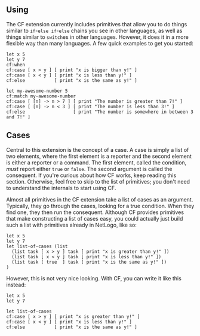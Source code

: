 ## Using

The CF extension currently includes primitives that allow you to do things similar to `if`-`else if`-`else` chains you see in other languages, as well as things similar to `switch`es in other languages. However, it does it in a more flexible way than many languages. A few quick examples to get you started:

```
let x 5
let y 7
cf:when
cf:case [ x > y ] [ print "x is bigger than y!" ]
cf:case [ x < y ] [ print "x is less than y!" ]
cf:else           [ print "x is the same as y!" ]
```

```
let my-awesome-number 5
cf:match my-awesome-number
cf:case [ [n] -> n > 7 ] [ print "The number is greater than 7!" ]
cf:case [ [n] -> n < 3 ] [ print "The number is less than 3!" ]
cf:else                  [ print "The number is somewhere in between 3 and 7!" ]
```

## Cases

Central to this extension is the concept of a case. A case is simply a list of two elements, where the first element is a reporter and the second element is either a reporter or a command. The first element, called the condition, *must* report either `true` or `false`. The second argument is called the consequent. If you're curious about how CF works, keep reading this section. Otherwise, feel free to skip to the list of primitives; you don't need to understand the internals to start using CF.

Almost all primitives in the CF extension take a list of cases as an argument. Typically, they go through the cases, looking for a true condition. When they find one, they then run the consequent. Although CF provides primitives that make constructing a list of cases easy, you could actually just build such a list with primitives already in NetLogo, like so:

```
let x 5
let y 7
let list-of-cases (list
  (list task [ x > y ] task [ print "x is greater than y!" ])
  (list task [ x < y ] task [ print "x is less than y!" ])
  (list task [ true  ] task [ print "x is the same as y!" ])
)
```

However, this is not very nice looking. With CF, you can write it like this instead:

```
let x 5
let y 7

let list-of-cases
cf:case [ x > y ] [ print "x is greater than y!" ]
cf:case [ x < y ] [ print "x is less than y!" ]
cf:else           [ print "x is the same as y!" ]
```

